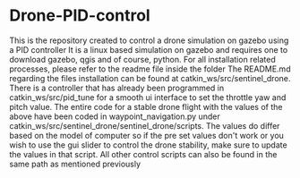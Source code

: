 # Drone-PID-control
This is the repository created to control a drone simulation on gazebo using a PID controller 
It is a linux based simulation on gazebo and requires one to download gazebo, qgis and of course, python. For all installation related processes, please refer to the readme file inside the folder
The README.md regarding the files installation can be found at catkin_ws/src/sentinel_drone.
There is a controller that has already been programmed in catkin_ws/src/pid_tune for a smooth ui interface to set the throttle yaw and pitch value. The entire code for a stable drone flight with the values of the above have been coded in waypoint_navigation.py under catkin_ws/src/sentinel_drone/sentinel_drone/scripts. The values do differ based on the model of computer so if the pre set values don't work or you wish to use the gui slider to control the drone stability, make sure to update the values in that script. All other control scripts can also be found in the same path as mentioned previously
